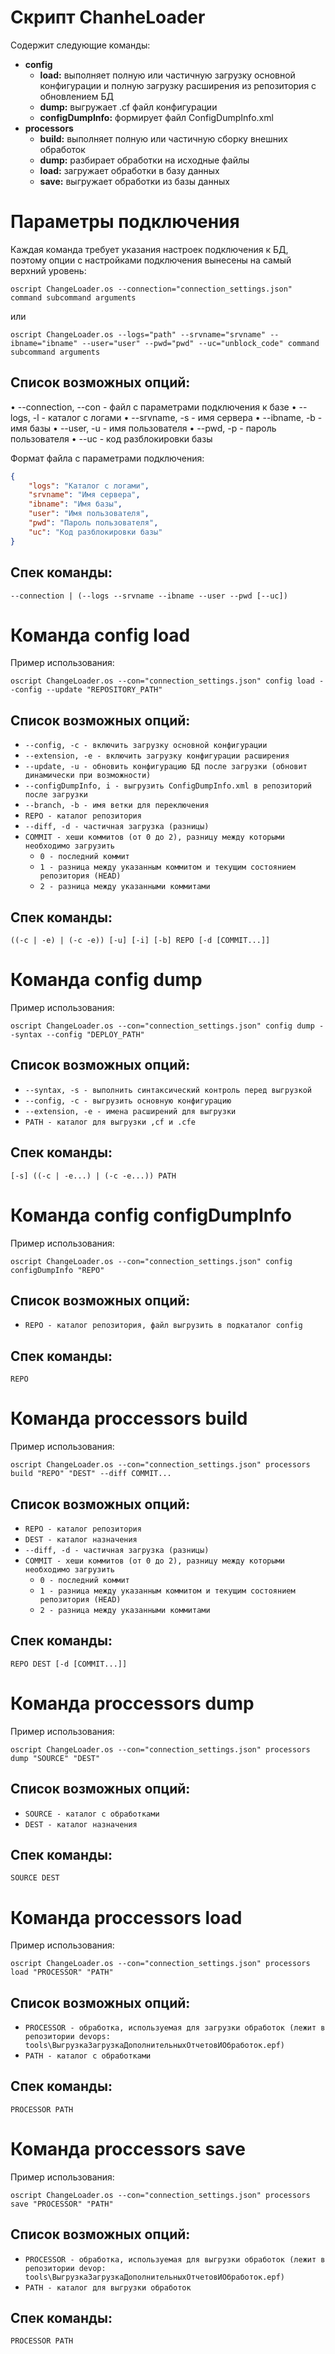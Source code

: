 # Скрипт ChanheLoader
Содержит следующие команды:
- **config**
	- **load:** выполняет полную или частичную загрузку основной конфигурации и полную загрузку расширения из репозитория с обновлением БД
	- **dump:** выгружает .cf файл конфигурации
	- **configDumpInfo:** формирует файл ConfigDumpInfo.xml
- **processors**
	- **build:** выполняет полную или частичную сборку внешних обработок
	- **dump:** разбирает обработки на исходные файлы
	- **load:** загружает обработки в базу данных
	- **save:** выгружает обработки из базы данных

# Параметры подключения
Каждая команда требует указания настроек подключения к БД, поэтому опции с настройками подключения вынесены на самый верхний уровень:
```shell
oscript ChangeLoader.os --connection="connection_settings.json" command subcommand arguments
```
или

```shell
oscript ChangeLoader.os --logs="path" --srvname="srvname" --ibname="ibname" --user="user" --pwd="pwd" --uc="unblock_code" command subcommand arguments
```

## Список возможных опций:
•	--connection, --con - файл с параметрами подключения к базе
•	--logs, -l - каталог с логами
•	--srvname, -s - имя сервера
•	--ibname, -b - имя базы
•	--user, -u - имя пользователя
•	--pwd, -p - пароль пользователя
•	--uc - код разблокировки базы

Формат файла с параметрами подключения:

```json
{
    "logs": "Каталог с логами",
    "srvname": "Имя сервера",
    "ibname": "Имя базы",
    "user": "Имя пользователя",
    "pwd": "Пароль пользователя",
    "uc": "Код разблокировки базы"
}

```
## Спек команды:
```shell
--connection | (--logs --srvname --ibname --user --pwd [--uc])
```

# Команда config load
Пример использования:
```shell
oscript ChangeLoader.os --con="connection_settings.json" config load --config --update "REPOSITORY_PATH"
```
## Список возможных опций:

- `--config, -c - включить загрузку основной конфигурации`
- `--extension, -e - включить загрузку конфигурации расширения`
- `--update, -u - обновить конфигурацию БД после загрузки (обновит динамически при возможности)`
- `--configDumpInfo, i - выгрузить ConfigDumpInfo.xml в репозиторий после загрузки`
- `--branch, -b - имя ветки для переключения`
- `REPO - каталог репозитория`
- `--diff, -d - частичная загрузка (разницы)`
- `COMMIT - хеши коммитов (от 0 до 2), разницу между которыми необходимо загрузить`
	- `0 - последний коммит`
	- `1 - разница между указанным коммитом и текущим состоянием репозитория (HEAD)`
	- `2 - разница между указанными коммитами`

## Спек команды:
```shell
((-c | -e) | (-c -e)) [-u] [-i] [-b] REPO [-d [COMMIT...]]
```

# Команда config dump
Пример использования:
```shell
oscript ChangeLoader.os --con="connection_settings.json" config dump --syntax --config "DEPLOY_PATH"
```
## Список возможных опций:
- `--syntax, -s - выполнить синтаксический контроль перед выгрузкой`
- `--config, -c - выгрузить основную конфигурацию`
- `--extension, -e - имена расширений для выгрузки`
- `PATH - каталог для выгрузки ,cf и .cfe`

## Спек команды:
```shell
[-s] ((-c | -e...) | (-c -e...)) PATH
```

# Команда config configDumpInfo
Пример использования:
```shell
oscript ChangeLoader.os --con="connection_settings.json" config configDumpInfo "REPO"
```

## Список возможных опций:
- `REPO - каталог репозитория, файл выгрузить в подкаталог config`

## Спек команды:
```shell
REPO
```

# Команда proccessors build
Пример использования:
```shell
oscript ChangeLoader.os --con="connection_settings.json" processors build "REPO" "DEST" --diff COMMIT...
```
## Список возможных опций:
- `REPO - каталог репозитория`
- `DEST - каталог назначения`
- `--diff, -d - частичная загрузка (разницы)`
- `COMMIT - хеши коммитов (от 0 до 2), разницу между которыми необходимо загрузить`
	- 	`0 - последний коммит`
	- 	`1 - разница между указанным коммитом и текущим состоянием репозитория (HEAD)`
	- 	`2 - разница между указанными коммитами`

## Спек команды:
```shell
REPO DEST [-d [COMMIT...]]
```

# Команда proccessors dump
Пример использования:
```shell
oscript ChangeLoader.os --con="connection_settings.json" processors dump "SOURCE" "DEST"
```
## Список возможных опций:
- `SOURCE - каталог c обработками`
- `DEST - каталог назначения`

## Спек команды:
```shell
SOURCE DEST
```

# Команда proccessors load
Пример использования:
```shell
oscript ChangeLoader.os --con="connection_settings.json" processors load "PROCESSOR" "PATH"
```
## Список возможных опций:
- `PROCESSOR - обработка, используемая для загрузки обработок (лежит в репозитории devops: tools\ВыгрузкаЗагрузкаДополнительныхОтчетовИОбработок.epf)`
- `PATH - каталог с обработками`

## Спек команды:
```shell
PROCESSOR PATH
```

# Команда proccessors save
Пример использования:
```shell
oscript ChangeLoader.os --con="connection_settings.json" processors save "PROCESSOR" "PATH"
```
## Список возможных опций:
- `PROCESSOR - обработка, используемая для выгрузки обработок (лежит в репозитории devop: tools\ВыгрузкаЗагрузкаДополнительныхОтчетовИОбработок.epf)`
- `PATH - каталог для выгрузки обработок`

## Спек команды:
```shell
PROCESSOR PATH
```
